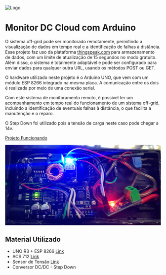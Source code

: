 
![Logo](https://user-images.githubusercontent.com/7269314/78952616-93bfb700-7aac-11ea-8c5c-a9ff8fd4bf27.jpg)



# Monitor DC Cloud com Arduino

O sistema off-grid pode ser monitorado remotamente, permitindo a visualização de dados em tempo real e a identificação de falhas à distância. Esse projeto faz uso da plataforma [thingspeak.com](https://thingspeak.com/) para armazenamento de dados, com um limite de atualização de 15 segundos no modo gratuito. Além disso, o sistema é totalmente adaptável e pode ser configurado para enviar dados para qualquer outra URL, usando os métodos POST ou GET.

O hardware utilizado neste projeto é o Arduino UNO, que vem com um módulo ESP 8266 integrado na mesma placa. A comunicação entre os dois é realizada por meio de uma conexão serial.

Com este sistema de monitoramento remoto, é possível ter um acompanhamento em tempo real do funcionamento de um sistema off-grid, incluindo a identificação de eventuais falhas à distância, o que facilita a manutenção e o reparo.

O Step Down foi utilizado pois a tensão de carga neste caso pode chegar a 14v.

[Projeto Funcionando](https://thingspeak.com/channels/1887175)


![UNO R3 + ESP 8266](https://github.com/SantiagoAcevedo/dc_cloud/blob/main/imgonline-com-ua-dexifwdxaiXxSck8o.jpg?raw=true)
## Material Utilizado

- UNO R3 + ESP 8266 [Link](https://pt.aliexpress.com/item/32831857729.html?spm=a2g0o.order_list.order_list_main.10.afbbcaa4pjYSnU&gatewayAdapt=glo2bra)
- ACS 712 [Link](https://pt.aliexpress.com/item/32830307620.html?spm=a2g0o.order_list.order_list_main.72.afbbcaa4pjYSnU&gatewayAdapt=glo2bra)
- Sensor de Tensão [Link](https://pt.aliexpress.com/item/32556523770.html?spm=a2g0o.order_list.order_list_main.71.afbbcaa4pjYSnU&gatewayAdapt=glo2bra)
- Conversor DC/DC - Step Down

